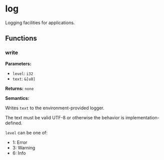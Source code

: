 # log

Logging facilities for applications.

## Functions

### write

**Parameters:**

- `level`: `i32`
- `text`: `&[u8]`

**Returns:** `none`

**Semantics:**

Writes `text` to the environment-provided logger.

The text must be valid UTF-8 or otherwise the behavior is implementation-defined.

`level` can be one of:

- 1: Error
- 3: Warning
- 6: Info
